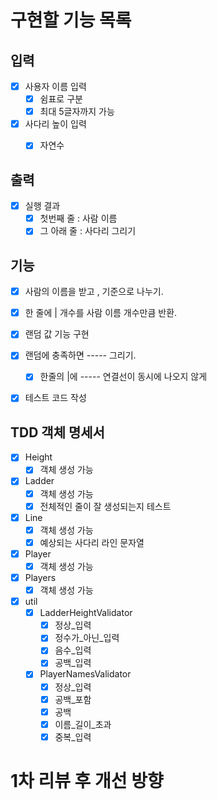 # 구현할 기능 목록 

## 입력
 - [x] 사용자 이름 입력
   - [x] 쉼표로 구분
   - [x] 최대 5글자까지 가능
 - [x] 사다리 높이 입력
   - [x] 자연수


## 출력
  - [x] 실행 결과
     - [x] 첫번째 줄 : 사람 이름
     - [x] 그 아래 줄 : 사다리 그리기

## 기능
- [x] 사람의 이름을 받고 , 기준으로 나누기.
- [x] 한 줄에 | 개수를 사람 이름 개수만큼 반환.
- [x] 랜덤 값 기능 구현
- [x] 랜덤에 충족하면 ----- 그리기.
  - [x] 한줄의 |에 ----- 연결선이 동시에 나오지 않게
- [x] 테스트 코드 작성


## TDD 객체 명세서
- [x] Height
  - [x] 객체 생성 가능
- [x] Ladder
  - [x] 객체 생성 가능
  - [x] 전체적인 줄이 잘 생성되는지 테스트
- [x] Line
  - [x] 객체 생성 가능
  - [x] 예상되는 사다리 라인 문자열
- [x] Player
  - [x] 객체 생성 가능
- [x] Players
  - [x] 객체 생성 가능
- [x] util 
  - [x] LadderHeightValidator
    - [x] 정상_입력 
    - [x] 정수가_아닌_입력
    - [x] 음수_입력
    - [x] 공백_입력
  - [x] PlayerNamesValidator
    - [x] 정상_입력
    - [x] 공백_포함
    - [x] 공백
    - [x] 이름_길이_초과
    - [x] 중복_입력
# 1차 리뷰 후 개선 방향